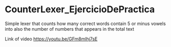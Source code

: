 # CounterLexer_EjercicioDePractica
Simple lexer that counts how many correct words contain 5 or minus vowels into also the number of numbers that appears in the total text

Link of video
https://youtu.be/GFm8mlhj7sE
